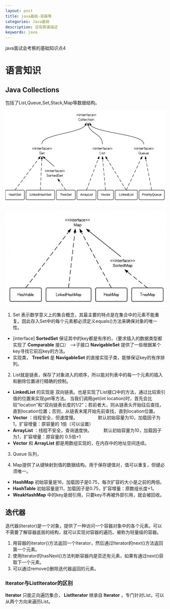 ```yaml
---
layout: post
title: java基础-容器等
categories: Java基础
description: 没有靠谱描述
keywords: java
---
```

java面试会考察的基础知识点4

# 语言知识
## Java Collections
包括了List,Queue,Set,Stack,Map等数据结构。

![集合关系图](/images/java/java-collection-hierarchy.jpeg)

![map关系图](/images/java/MapClassHierarchy.jpg)

1. Set 表示数学意义上的集合概念，其最主要的特点是在集合中的元素不能重复。因此存入Set中的每个元素都必须定义equals()方法来确保对象的唯一性。
* \[interface\]  **SortedSet**  保证其中的key都是有序的，（要求插入的数据类型都实现了 **Comparable**  接口） -->子接口  **NavigableSet**  提供了一些根据某个key寻找它前后key的方法。
* 实现类， **TreeSet** 是 **NavigableSet** 的直接实现子类，能够保证key的有序排列。

2. List就是链表，保存了对象进入的顺序，所以能对列表中的每一个元素的插入和删除位置进行精确的控制。
* **LinkedList** 的实现是 双向链表。也是实现了List接口中的方法，通过比较索引值的位置来实现get等方法。
当我们调用get(int location)时，首先会比较“location”和“双向链表长度的1/2”；若前者大，则从链表头开始往后查找，直到location位置；否则，从链表末尾开始先前查找，直到location位置。
* **Vector** ：线程安全，但速度慢。
　　　　  默认初始容量为10，加载因子为1，扩容增量：原容量的 1倍（可以设置）
* **ArrayList** ：线程不安全，查询速度快。
　　      默认初始容量为10，加载因子为1，扩容增量：原容量的 0.5倍+1
* **Vector** 和 **ArrayList** 都是用数组实现的，在内存中的地址空间连续。

3. Queue 队列，

4. Map提供了从键映射到值的数据结构。用于保存键值对，值可以重复，但键必须唯一。
* **HashMap**  初始容量是16，加载因子是0.75，每次扩容的大小是之前的两倍。
* **HashTable** 初始容量是11，加载因子是0.75，扩容增量：原数组长度+1。
* **WeakHashMap** 中的key是弱引用，只要key不再被外部引用，就会被回收。

## 迭代器
迭代器(Iterator)是一个对象，提供了一种访问一个容器对象中的各个元素。可以不需要了解容器底层的结构，就可以实现对容器的遍历。被称为轻量级的容器。
1. 用容器的iterator()方法返回一个Iterator，然后通过Iterator的next()方法返回第一个元素。
2. 使用Iterator的hasNext()方法判断容器内是否还有元素，如果有通过next()获取下一个元素。
3. 可以通过remove()删除迭代器返回的元素。

### Iterator与ListIterator的区别
 **Iterator** 只能正向遍历集合， **ListIterator** 继承自 **Iterator** ，专门针对List，可以从两个方向来遍历List。